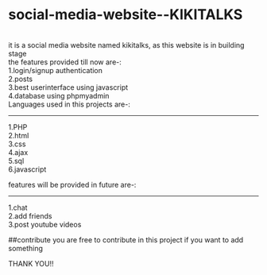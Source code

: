 # social-media-website--KIKITALKS
<br>
it is a social media website named kikitalks, as this website is in building stage 
<br>
the features provided till now are-:
<br>
1.login/signup authentication
<br>
2.posts
<br>
3.best userinterface using javascript 
<br>
4.database using phpmyadmin
<br>
Languages used in this projects are-:
<hr>
1.PHP
<br>
2.html
<br>
3.css
<br>
4.ajax
<br>
5.sql
<br>
6.javascript

features will be provided in future are-:
<hr>
1.chat
<br>
2.add friends
<br>
3.post youtube videos


##contribute
you are free to contribute in this project if you want to add something

THANK YOU!!
